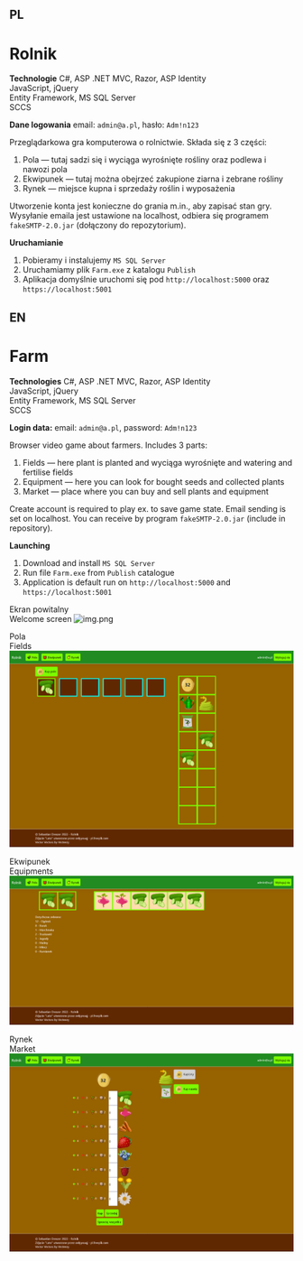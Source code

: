 ## PL
# Rolnik

**Technologie**
C#, ASP .NET MVC, Razor, ASP Identity<br>
JavaScript, jQuery<br>
Entity Framework, MS SQL Server<br>
SCCS

**Dane logowania** email: `admin@a.pl`, hasło: `Adm!n123`

Przeglądarkowa gra komputerowa o rolnictwie. Składa się z 3 części:
1. Pola — tutaj sadzi się i wyciąga wyrośnięte rośliny oraz podlewa i nawozi pola
2. Ekwipunek — tutaj można obejrzeć zakupione ziarna i zebrane rośliny
3. Rynek — miejsce kupna i sprzedaży roślin i wyposażenia

Utworzenie konta jest konieczne do grania m.in., aby zapisać stan gry.
Wysyłanie emaila jest ustawione na localhost, odbiera się programem `fakeSMTP-2.0.jar` (dołączony do repozytorium).

**Uruchamianie**
1. Pobieramy i instalujemy `MS SQL Server`
2. Uruchamiamy plik `Farm.exe` z katalogu `Publish`
3. Aplikacja domyślnie uruchomi się pod `http://localhost:5000` oraz `https://localhost:5001`

## EN
# Farm

**Technologies**
C#, ASP .NET MVC, Razor, ASP Identity<br>
JavaScript, jQuery<br>
Entity Framework, MS SQL Server<br>
SCCS

**Login data:** email: `admin@a.pl`, password: `Adm!n123`

Browser video game about farmers. Includes 3 parts:
1. Fields — here plant is planted and wyciąga wyrośnięte and watering and fertilise fields
2. Equipment — here you can look for bought seeds and collected plants
3. Market — place where you can buy and sell plants and equipment

Create account is required to play ex. to save game state.
Email sending is set on localhost. You can receive by program `fakeSMTP-2.0.jar` (include in repository).

**Launching**
1. Download and install `MS SQL Server`
2. Run file `Farm.exe` from `Publish` catalogue
3. Application is default run on `http://localhost:5000` and `https://localhost:5001`

Ekran powitalny<br>
Welcome screen
![img.png](readme/img.png)

Pola<br>
Fields
![img_1.png](readme/img_1.png)

Ekwipunek<br>
Equipments
![img_2.png](readme/img_2.png)

Rynek<br>
Market
![img_3.png](readme/img_3.png)